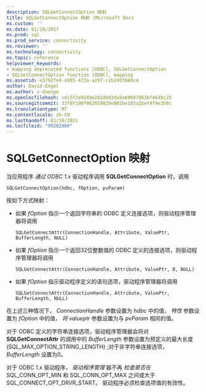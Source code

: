 ```yaml
---
description: SQLGetConnectOption 映射
title: SQLGetConnectOption 映射 |Microsoft Docs
ms.custom: ''
ms.date: 01/19/2017
ms.prod: sql
ms.prod_service: connectivity
ms.reviewer: ''
ms.technology: connectivity
ms.topic: reference
helpviewer_keywords:
- mapping deprecated functions [ODBC], SQLGetConnectOption
- SQLGetConnectOption function [ODBC], mapping
ms.assetid: e3792fe4-a955-473a-a297-c1b2403660c4
author: David-Engel
ms.author: v-daenge
ms.openlocfilehash: cdc5f2e9249e262d0d3da9a69607861bfe64bc25
ms.sourcegitcommit: 33f0f190f962059826e002be165a2bef4f9e350c
ms.translationtype: MT
ms.contentlocale: zh-CN
ms.lasthandoff: 01/30/2021
ms.locfileid: "99202800"
---
```

# <a name="sqlgetconnectoption-mapping"></a>SQLGetConnectOption 映射
当应用程序 *通过 ODBC 1.x* 驱动程序调用 **SQLGetConnectOption** 时，调用  
  
```  
SQLGetConnectOption(hdbc, fOption, pvParam)   
```  
  
 按如下方式映射：  
  
-   如果 *fOption* 指示一个返回字符串的 ODBC 定义连接选项，则驱动程序管理器将调用  
  
    ```  
    SQLGetConnectAttr(ConnectionHandle, Attribute, ValuePtr, BufferLength, NULL)  
    ```  
  
-   如果 *fOption* 指示一个返回32位整数值的 ODBC 定义的连接选项，则驱动程序管理器将调用  
  
    ```  
    SQLGetConnectAttr(ConnectionHandle, Attribute, ValuePtr, 0, NULL)  
    ```  
  
-   如果 *fOption* 指示驱动程序定义的语句选项，驱动程序管理器将调用  
  
    ```  
    SQLGetConnectAttr(ConnectionHandle, Attribute, ValuePtr, BufferLength, NULL)  
    ```  
  
 在上述三种情况下， *ConnectionHandle* 参数设置为 *hdbc* 中的值， *特性* 参数设置为 *fOption* 中的值， *将 valueptr* 参数设置为与 *pvParam* 相同的值。  
  
 对于 ODBC 定义的字符串连接选项，驱动程序管理器会将对 **SQLGetConnectAttr** 的调用中的 *BufferLength* 参数设置为预定义的最大长度 (SQL_MAX_OPTION_STRING_LENGTH) ;对于非字符串连接选项， *BufferLength* 设置为0。  
  
 对于 ODBC 1.x 驱动程序， *驱动程序管理* 器不再 *检查是否在* SQL_CONN_OPT_MIN 和 SQL_CONN_OPT_MAX 之间或大于 SQL_CONNECT_OPT_DRVR_START。 驱动程序必须检查选项值的有效性。

